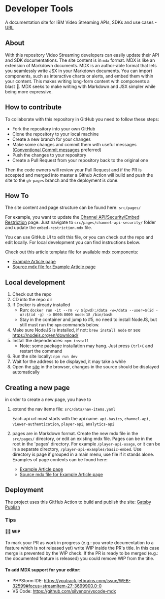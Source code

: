 # Developer Tools

A documentation site for IBM Video Streaming APIs, SDKs and use cases - [URL](https://ibm.github.io/video-streaming-developer-docs//)

## About

With this repository Video Streaming developers can easily update their API and SDK documentations.
The site content is in `mdx` format.
MDX is like an extension of Markdown documents. MDX is an author-able format that lets you seamlessly write JSX in your Markdown documents. You can import components, such as interactive charts or alerts, and embed them within your content. This makes writing long-form content with components a blast 🚀. MDX seeks to make writing with Markdown and JSX simpler while being more expressive.

## How to contribute
To collaborate with this repository in GitHub you need to follow these steps:
- Fork the repository into your own GitHub
- Clone the repository to your local machine
- Create a new branch for your changes
- Make some changes and commit them with useful messages ([Conventional Commit messages](https://www.conventionalcommits.org/en/v1.0.0/) preferred)
- Push the changes to your repository
- Create a Pull Request from your repository back to the original one

Then the code owners will review your Pull Request and if the PR is accepted and merged into master a Github Action will build and push the site to the `gh-pages` branch and the deployment is done. 

## How To

The site content and page structure can be found here: `src/pages/`

For example, you want to update the [Channel API/Security/Embed Restriction](https://developers.video.ibm.com/channel-api-security/embed-restriction/) page. Just navigate to `src/pages/channel-api-security/` folder and update the `embed-restriction.mdx` file.

You can use GitHub UI to edit this file, or you can check out the repo and edit locally.
For local development you can find instructions below.

Check out this article template file for available mdx components:

- [Example Article page](https://ibm.github.io/video-streaming-developer-docs/channel-api-topic)
- [Source mdx file for Example Article page](https://github.com/IBM/video-streaming-developer-docs/blob/master/src/pages/channel-api-topic.mdx)

## Local development


1. Check out the repo
2. CD into the repo dir
3. If Docker is already installed
    * Run: `docker run -it --rm -v $(pwd):/data -w=/data --user=$(id -u):$(id -g) -p 8000:8000 node:18 /bin/bash`
    * Stay in the container and jump to #5, no need to install NodeJS, but still must run the `npm` commands below.
4. Make sure NodeJS is installed, if not: `brew install node` or see https://nodejs.org/en/download/
5. Install the dependencies: `npm install`
    * Note: some package installation may hang. Just press `Ctrl+C` and restart the command
6. Run the site locally: `npm run dev`
7. Wait for the address to be displayed, it may take a while
8. Open the [site](http://localhost:8000/) in the browser, changes in the source should be displayed automatically

## Creating a new page

in order to create a new page, you have to

1. extend the nav items file:
   `src/data/nav-items.yaml`

   Each api url must starts with the api name. `api-basics`, `channel-api`, `viewer-authentication`, `player-api`, `analytics-api`
2. pages are in Markdown format. Create the new mdx file in the `src/pages/` directory, or edit an existing mdx file.
   Pages can be in the root in the 'pages' directory. For example `/player-api-usage`,
   or it can be in a separate directory, `/player-api-examples/basic-embed`. Use directory is page if grouped in a main menu, use file if it stands alone.
   Examples of page contents can be found here:
    - [Example Article page](https://ibm.github.io/video-streaming-developer-docs/channel-api-topic)
    - [Source mdx file for Example Article page](https://github.com/IBM/video-streaming-developer-docs/blob/master/src/pages/channel-api-topic.mdx)

## Deployment

The project uses this GitHub Action to build and publish the site: [Gatsby Publish](https://github.com/marketplace/actions/gatsby-publish)

### Tips

#### :construction_worker_man: WIP

To mark your PR as work in progress (e.g.: you wrote documentation to a feature which is not released yet) write WIP inside the PR's title.
In this case merge is prevented by the WIP check. If the PR is ready to be merged (e.g.: the documented feature is released) you could remove WIP from the title.

#### To add MDX support for your editor:
- PHPStorm IDE: https://youtrack.jetbrains.com/issue/WEB-32599#focus=streamItem-27-3699900.0-0
- VS Code: https://github.com/silvenon/vscode-mdx
